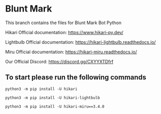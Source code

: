 # Blunt Mark
This branch contains the files for Blunt Mark Bot Python

Hikari Official documentation: https://www.hikari-py.dev/

Lightbulb Official documentation: https://hikari-lightbulb.readthedocs.io/

Miru Official documentation: https://hikari-miru.readthedocs.io/

Our Official Discord: https://discord.gg/CXYYXTDfrf


## To start please run the following commands
```
python3 -m pip install -U hikari
```
```
python3 -m pip install -U hikari-lightbulb
```
```
python3 -m pip install -U hikari-miru==3.4.0
```
